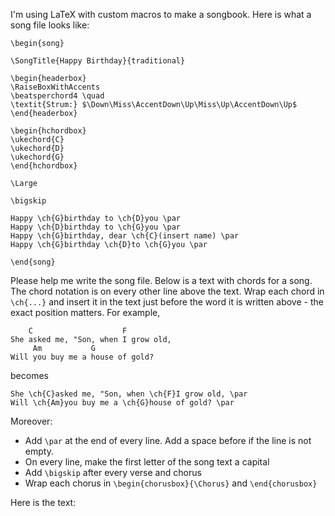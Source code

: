 I'm using LaTeX with custom macros to make a songbook. Here is what a song file looks like:

```
\begin{song}

\SongTitle{Happy Birthday}{traditional}

\begin{headerbox}
\RaiseBoxWithAccents
\beatsperchord4 \quad
\textit{Strum:} $\Down\Miss\AccentDown\Up\Miss\Up\AccentDown\Up$
\end{headerbox}

\begin{hchordbox}
\ukechord{C}
\ukechord{D}
\ukechord{G}
\end{hchordbox}

\Large

\bigskip

Happy \ch{G}birthday to \ch{D}you \par
Happy \ch{D}birthday to \ch{G}you \par
Happy \ch{G}birthday, dear \ch{C}(insert name) \par
Happy \ch{G}birthday \ch{D}to \ch{G}you \par

\end{song}
```

Please help me write the song file. Below is a text with chords for a song. The chord notation is on every other line above the text. Wrap each chord in `\ch{...}` and insert it in the text just before the word it is written above - the exact position
matters. For example,

```
    C                    F
She asked me, "Son, when I grow old,
     Am           G
Will you buy me a house of gold?
```
becomes
```
She \ch{C}asked me, "Son, when \ch{F}I grow old, \par
Will \ch{Am}you buy me a \ch{G}house of gold? \par
```


Moreover:
* Add `\par` at the end of every line. Add a space before if the line is not empty.
* On every line, make the first letter of the song text a capital
* Add `\bigskip` after every verse and chorus
* Wrap each chorus in `\begin{chorusbox}{\Chorus}` and `\end{chorusbox}`

Here is the text:

```
```
